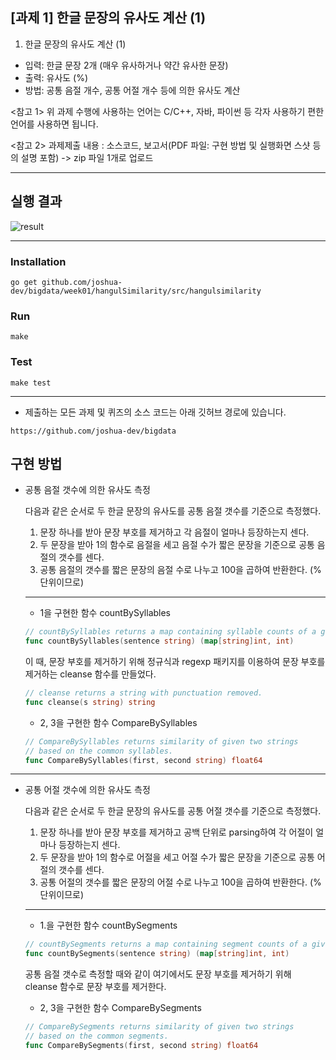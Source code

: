 ## [과제 1] 한글 문장의 유사도 계산 (1)

1. 한글 문장의 유사도 계산 (1)

- 입력: 한글 문장 2개 (매우 유사하거나 약간 유사한 문장)
- 출력: 유사도 (%)
- 방법: 공통 음절 개수, 공통 어절 개수 등에 의한 유사도 계산

<참고 1> 위 과제 수행에 사용하는 언어는 C/C++, 자바, 파이썬 등 각자 사용하기 편한 언어를 사용하면 됩니다.

<참고 2> 과제제출 내용 : 소스코드, 보고서(PDF 파일: 구현 방법 및 실행화면 스샷 등의 설명 포함) -> zip 파일 1개로 업로드

---

## 실행 결과

![result](https://user-images.githubusercontent.com/29545214/77216935-c89db580-6b61-11ea-807d-7d9d6bca1a8a.png)

---

### Installation

```shell
go get github.com/joshua-dev/bigdata/week01/hangulSimilarity/src/hangulsimilarity
```

### Run

```shell
make
```

### Test

```shell
make test
```

---

* 제출하는 모든 과제 및 퀴즈의 소스 코드는 아래 깃허브 경로에 있습니다.

```https://github.com/joshua-dev/bigdata```

## 구현 방법

* 공통 음절 갯수에 의한 유사도 측정

  다음과 같은 순서로 두 한글 문장의 유사도를 공통 음절 갯수를 기준으로 측정했다.

    1. 문장 하나를 받아 문장 부호를 제거하고 각 음절이 얼마나 등장하는지 센다.
    2. 두 문장을 받아 1의 함수로 음절을 세고 음절 수가 짧은 문장을 기준으로 공통 음절의 갯수를 센다.
    3. 공통 음절의 갯수를 짧은 문장의 음절 수로 나누고 100을 곱하여 반환한다. (% 단위이므로)

    ---

    * 1을 구현한 함수 countBySyllables

    ```go
    // countBySyllables returns a map containing syllable counts of a given sentence and number of syllables.
    func countBySyllables(sentence string) (map[string]int, int)
    ```

    이 때, 문장 부호를 제거하기 위해 정규식과 regexp 패키지를 이용하여 문장 부호를 제거하는 cleanse 함수를 만들었다.

    ```go
    // cleanse returns a string with punctuation removed.
    func cleanse(s string) string
    ```

    * 2, 3을 구현한 함수 CompareBySyllables

    ```go
    // CompareBySyllables returns similarity of given two strings
    // based on the common syllables.
    func CompareBySyllables(first, second string) float64
    ```

---

* 공통 어절 갯수에 의한 유사도 측정

  다음과 같은 순서로 두 한글 문장의 유사도를 공통 어절 갯수를 기준으로 측정했다.

    1. 문장 하나를 받아 문장 부호를 제거하고 공백 단위로 parsing하여 각 어절이 얼마나 등장하는지 센다.
    2. 두 문장을 받아 1의 함수로 어절을 세고 어절 수가 짧은 문장을 기준으로 공통 어절의 갯수를 센다.
    3. 공통 어절의 갯수를 짧은 문장의 어절 수로 나누고 100을 곱하여 반환한다. (% 단위이므로)

    ---

    * 1.을 구현한 함수 countBySegments
    
    ```go
    // countBySegments returns a map containing segment counts of a given sentence and number of segments.
    func countBySegments(sentence string) (map[string]int, int)
    ```

    공통 음절 갯수로 측정할 때와 같이 여기에서도 문장 부호를 제거하기 위해 cleanse 함수로 문장 부호를 제거한다.

    * 2, 3을 구현한 함수 CompareBySegments

    ```go
    // CompareBySegments returns similarity of given two strings
    // based on the common segments.
    func CompareBySegments(first, second string) float64
    ```
    